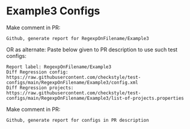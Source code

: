 # Example3 Configs
Make comment in PR:
```
Github, generate report for RegexpOnFilename/Example3
```
OR as alternate:
Paste below given to PR description to use such test configs:
```
Report label: RegexpOnFilename/Example3
Diff Regression config: https://raw.githubusercontent.com/checkstyle/test-configs/main/RegexpOnFilename/Example3/config.xml
Diff Regression projects: https://raw.githubusercontent.com/checkstyle/test-configs/main/RegexpOnFilename/Example3/list-of-projects.properties
```
Make comment in PR:
```
Github, generate report for configs in PR description
```
